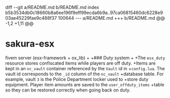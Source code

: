 diff --git a/README.md b/README.md
index b5b3534db0c18660b8a6ee196f9eff99ecda6b9a..97ca06815460dc6228e903ae45229fae9c488f37 100644
--- a/README.md
+++ b/README.md
@@ -1,2 +1,11 @@
 # sakura-esx
 fivem server (esx-framework + ox_lib)
+
+### Duty system
+
+The `esx_duty` resource stores confiscated items while players are off duty.
+Items are kept in an `nc_vault` container referenced by the `Vault` id in
+`config.lua`. The vault id corresponds to the `_id` column of the `nc_vault`
+database table. For example, vault `3` is the Police Department locker used to
+store duty equipment. Player item amounts are saved to the `user_offduty_items`
+table so they can be restored correctly when going back on duty.
